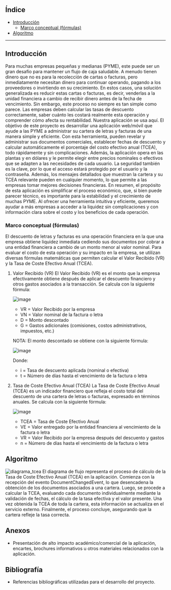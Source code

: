 ## Índice

- [Introducción](#introducción)  
  - [Marco conceptual (fórmulas)](#marco-conceptual-fórmulas)  
- [Algoritmo](#algoritmo)  

---

## Introducción
Para muchas empresas pequeñas y medianas (PYME), este puede ser un gran desafío para mantener un flujo de caja saludable. A menudo tienen dinero que no es para la recolección de cartas o facturas, pero inmediatamente necesitan dinero para continuar operando, pagando a los proveedores o invirtiendo en su crecimiento. En estos casos, una solución generalizada es reducir estas cartas o facturas, es decir, venderlas a la unidad financiera a cambio de recibir dinero antes de la fecha de vencimiento.
Sin embargo, este proceso no siempre es tan simple como parece. Las empresas deben calcular las tasas de descuento correctamente, saber cuánto les costará realmente esta operación y comprender cómo afecta su rentabilidad. Nuestra aplicación se usa aquí. El objetivo de este proyecto es desarrollar una aplicación web/móvil que ayude a las PYME a administrar su cartera de letras y facturas de una manera simple y eficiente. Con esta herramienta, pueden revelar y administrar sus documentos comerciales, establecer fechas de descuento y calcular automáticamente el porcentaje del costo efectivo anual (TCEA), todo rápidamente y sin complicaciones. Además, la aplicación opera en las plantas y en dólares y le permite elegir entre precios nominales o efectivos que se adapten a las necesidades de cada usuario.
La seguridad también es la clave, por lo que el acceso estará protegido por el usuario y la contraseña. Además, los mensajes detallados que muestran la cartera y su TCEA relevante pueden en cualquier momento, lo que permite a las empresas tomar mejores decisiones financieras.
En resumen, el propósito de esta aplicación es simplificar el proceso económico, que, si bien puede parecer técnico, es importante para la estabilidad y el crecimiento de muchas PYME. Al ofrecer una herramienta intuitiva y eficiente, queremos ayudar a más empresas a acceder a la liquidez sin complicaciones y con información clara sobre el costo y los beneficios de cada operación.

### Marco conceptual (fórmulas)
El descuento de letras y facturas es una operación financiera en la que una empresa obtiene liquidez inmediata cediendo sus documentos por cobrar a una entidad financiera a cambio de un monto menor al valor nominal. Para evaluar el costo de esta operación y su impacto en la empresa, se utilizan diversas fórmulas matemáticas que permiten calcular el Valor Recibido (VR) y la Tasa de Coste Efectivo Anual (TCEA).

  1. Valor Recibido (VR)
     El Valor Recibido (VR) es el monto que la empresa efectivamente obtiene después de aplicar el descuento financiero y otros gastos asociados a la transacción. Se calcula con la siguiente fórmula:
     
     ![image](https://github.com/user-attachments/assets/15884a8b-b173-4385-919e-77d36110f087)
     * VR = Valor Recibido por la empresa
     * VN = Valor nominal de la factura o letra
     * D = Monto descontado
     * G = Gastos adicionales (comisiones, costos administrativos, impuestos, etc.)

      NOTA: El monto descontado se obtiene con la siguiente fórmula:
     
      ![image](https://github.com/user-attachments/assets/58ee829c-1ebe-437f-bb8a-ee0db51a4453)
     
      Donde:
      * i = Tasa de descuento aplicada (nominal o efectiva)
      * t = Número de días hasta el vencimiento de la factura o letra
  3. Tasa de Coste Efectivo Anual (TCEA)
     La Tasa de Coste Efectivo Anual (TCEA) es un indicador financiero que refleja el costo total del descuento de una cartera de letras o facturas, expresado en términos anuales. Se calcula con la siguiente fórmula:
     
     ![image](https://github.com/user-attachments/assets/54592f24-e356-47c7-aba8-18068dbdd9fd)
     * TCEA = Tasa de Coste Efectivo Anual
     * VE = Valor entregado por la entidad financiera al vencimiento de la factura o letra
     * VR = Valor Recibido por la empresa después del descuento y gastos
     * n = Número de días hasta el vencimiento de la factura o letra
     
## Algoritmo
![diagrama_tcea](https://github.com/user-attachments/assets/e31b9033-b4ba-4b4b-821a-be20f71b3dea)
El diagrama de flujo representa el proceso de cálculo de la Tasa de Coste Efectivo Anual (TCEA) en la aplicación. Comienza con la recepción del evento DocumentChangedEvent, lo que desencadena la obtención de los documentos asociados a una cartera. Luego, se procede a calcular la TCEA, evaluando cada documento individualmente mediante la validación de fechas, el cálculo de la tasa efectiva y el valor presente. Una vez obtenida la TCEA de toda la cartera, esta información se actualiza en el servicio externo. Finalmente, el proceso concluye, asegurando que la cartera refleje la tasa correcta.

## Anexos
- Presentación de alto impacto académico/comercial de la aplicación, encartes, brochures informativos u otros materiales relacionados con la aplicación.

## Bibliografía
- Referencias bibliográficas utilizadas para el desarrollo del proyecto.
